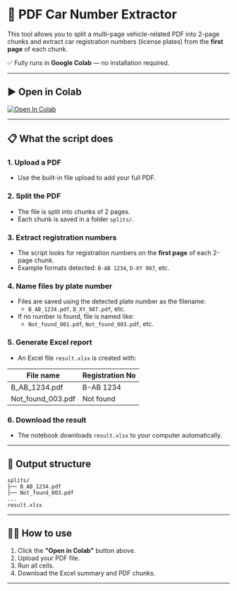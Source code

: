 # 🚗 PDF Car Number Extractor

This tool allows you to split a multi-page vehicle-related PDF into 2-page chunks and extract car registration numbers (license plates) from the **first page** of each chunk.

✅ Fully runs in **Google Colab** — no installation required.

---

## ▶️ Open in Colab

[![Open In Colab](https://colab.research.google.com/assets/colab-badge.svg)](https://colab.research.google.com/github/maxviruk/pdf-carnumber-extractor/blob/main/pdf_extractor_named_by_plate.ipynb)

---

## 📋 What the script does

### 1. Upload a PDF
- Use the built-in file upload to add your full PDF.

### 2. Split the PDF
- The file is split into chunks of 2 pages.
- Each chunk is saved in a folder `splits/`.

### 3. Extract registration numbers
- The script looks for registration numbers on the **first page** of each 2-page chunk.
- Example formats detected: `B-AB 1234`, `D-XY 987`, etc.

### 4. Name files by plate number
- Files are saved using the detected plate number as the filename:
  - `B_AB_1234.pdf`, `D_XY_987.pdf`, etc.
- If no number is found, file is named like:
  - `Not_found_001.pdf`, `Not_found_003.pdf`, etc.

### 5. Generate Excel report
- An Excel file `result.xlsx` is created with:

| File name         | Registration No |
|-------------------|------------------|
| B_AB_1234.pdf     | B-AB 1234        |
| Not_found_003.pdf | Not found        |

### 6. Download the result
- The notebook downloads `result.xlsx` to your computer automatically.

---

## 📁 Output structure

```
splits/
├── B_AB_1234.pdf
├── Not_found_003.pdf
...
result.xlsx
```

---

## 🧑‍💻 How to use

1. Click the **"Open in Colab"** button above.
2. Upload your PDF file.
3. Run all cells.
4. Download the Excel summary and PDF chunks.

---

